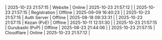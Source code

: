 | 2025-10-23 21:57:15 | Website | Online | 2025-10-23 21:57:12 |
| 2025-10-23 21:57:15 | Registration | Offline | 2025-09-09 16:40:23 |
| 2025-10-23 21:57:15 | Auth Server | Offline | 2025-08-18 09:33:31 |
| 2025-10-23 21:57:15 | Kezan (PvE) | Offline | 2025-10-11 12:51:30 |
| 2025-10-23 21:57:15 | Gurubashi (PvP) | Offline | 2025-08-23 21:44:06 |
| 2025-10-23 21:57:15 | Cloudflare | Online | 2025-10-23 21:57:12 |
